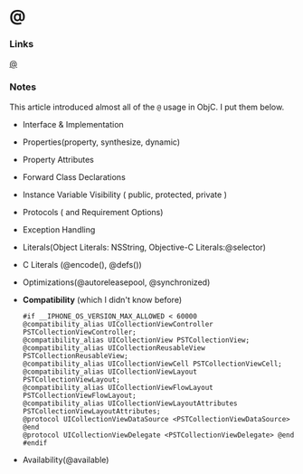 # @

### Links

[@](https://nshipster.com/at-compiler-directives/)

### Notes

This article introduced almost all of the ```@```  usage in ObjC. I put them below.

- Interface & Implementation

- Properties(property, synthesize, dynamic)

- Property Attributes

- Forward Class Declarations

- Instance Variable Visibility ( public, protected, private )

- Protocols ( and Requirement Options)

- Exception Handling

- Literals(Object Literals: NSString, Objective-C Literals:@selector)

- C Literals (@encode(), @defs())

- Optimizations(@autoreleasepool, @synchronized)

- **Compatibility** (which I didn't know before)

  ```objc
  #if __IPHONE_OS_VERSION_MAX_ALLOWED < 60000
  @compatibility_alias UICollectionViewController PSTCollectionViewController;
  @compatibility_alias UICollectionView PSTCollectionView;
  @compatibility_alias UICollectionReusableView PSTCollectionReusableView;
  @compatibility_alias UICollectionViewCell PSTCollectionViewCell;
  @compatibility_alias UICollectionViewLayout PSTCollectionViewLayout;
  @compatibility_alias UICollectionViewFlowLayout PSTCollectionViewFlowLayout;
  @compatibility_alias UICollectionViewLayoutAttributes PSTCollectionViewLayoutAttributes;
  @protocol UICollectionViewDataSource <PSTCollectionViewDataSource> @end
  @protocol UICollectionViewDelegate <PSTCollectionViewDelegate> @end
  #endif
  ```

- Availability(@available)

